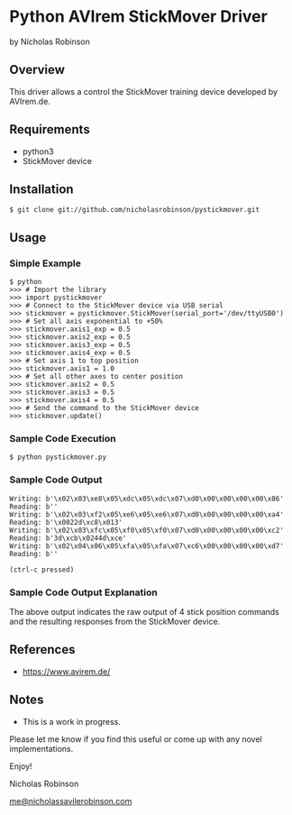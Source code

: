 # Python AVIrem StickMover Driver

by Nicholas Robinson

## Overview

This driver allows a control the StickMover training device developed by AVIrem.de.

## Requirements

* python3
* StickMover device

## Installation

    $ git clone git://github.com/nicholasrobinson/pystickmover.git
    
## Usage

### Simple Example

    $ python
    >>> # Import the library
    >>> import pystickmover
    >>> # Connect to the StickMover device via USB serial
    >>> stickmover = pystickmover.StickMover(serial_port='/dev/ttyUSB0')
    >>> # Set all axis exponential to +50%
    >>> stickmover.axis1_exp = 0.5
    >>> stickmover.axis2_exp = 0.5
    >>> stickmover.axis3_exp = 0.5
    >>> stickmover.axis4_exp = 0.5
    >>> # Set axis 1 to top position
    >>> stickmover.axis1 = 1.0
    >>> # Set all other axes to center position
    >>> stickmover.axis2 = 0.5
    >>> stickmover.axis3 = 0.5
    >>> stickmover.axis4 = 0.5
    >>> # Send the command to the StickMover device
    >>> stickmover.update()

### Sample Code Execution

    $ python pystickmover.py
    
### Sample Code Output

    Writing: b'\x02\x03\xe8\x05\xdc\x05\xdc\x07\xd0\x00\x00\x00\x00\x86'
    Reading: b''
    Writing: b'\x02\x03\xf2\x05\xe6\x05\xe6\x07\xd0\x00\x00\x00\x00\xa4'
    Reading: b'\x0022d\xc8\x013'
    Writing: b'\x02\x03\xfc\x05\xf0\x05\xf0\x07\xd0\x00\x00\x00\x00\xc2'
    Reading: b'3d\xcb\x0244d\xce'
    Writing: b'\x02\x04\x06\x05\xfa\x05\xfa\x07\xc6\x00\x00\x00\x00\xd7'
    Reading: b''
    
    (ctrl-c pressed)
    
### Sample Code Output Explanation

The above output indicates the raw output of 4 stick position commands and the resulting responses from the StickMover device.

## References
    
* https://www.avirem.de/

## Notes

* This is a work in progress.

Please let me know if you find this useful or come up with any novel implementations.

Enjoy!

Nicholas Robinson

me@nicholassavilerobinson.com
